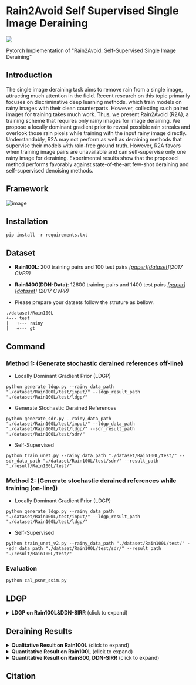 # Rain2Avoid Self Supervised Single Image Deraining
[![](https://img.shields.io/badge/arXiv-Paper-green)]()

Pytorch Implementation of "Rain2Avoid: Self-Supervised Single Image Deraining"

## Introduction
The single image deraining task aims to remove rain from
a single image, attracting much attention in the field. Recent research on this topic primarily focuses on discriminative deep learning methods, which train models on rainy images with their clean counterparts. However, collecting such paired images for training takes much work. Thus, we present Rain2Avoid (R2A), a training scheme that requires only rainy images for image deraining. We propose a locally dominant gradient prior to reveal possible rain streaks and overlook those rain pixels while training with the input rainy image directly. Understandably, R2A may not perform as well as deraining methods that supervise their models with rain-free ground truth. However, R2A favors when training image pairs are unavailable and can self-supervise only one rainy image for deraining. Experimental results show that the proposed method performs favorably against state-of-the-art few-shot deraining and self-supervised denoising methods.

## Framework

![image](https://github.com/ytpeng-aimlab/Rain2Avoid-Self-Supervised-Single-Image-Deraining/blob/master/img/framework.png)

## Installation
```
pip install -r requirements.txt
```

## Dataset
* **Rain100L**: 200 training pairs and 100 test pairs *[[paper](http://openaccess.thecvf.com/content_cvpr_2017/papers/Yang_Deep_Joint_Rain_CVPR_2017_paper.pdf)][[dataset](http://www.icst.pku.edu.cn/struct/Projects/joint_rain_removal.html)](2017 CVPR)*

* **Rain1400(DDN-Data)**: 12600 training pairs and 1400 test pairs *[[paper](http://openaccess.thecvf.com/content_cvpr_2017/papers/Fu_Removing_Rain_From_CVPR_2017_paper.pdf)][[dataset](https://xueyangfu.github.io/projects/cvpr2017.html)] (2017 CVPR)*

- Please prepare your datsets follow the struture as bellow.
```
./dataset/Rain100L
+--- test
|   +--- rainy
|   +--- gt
```

## Command
### Method 1: (Generate stochastic derained references off-line)
- Locally Dominant Gradient Prior (LDGP)
```
python generate_ldgp.py --rainy_data_path "./dataset/Rain100L/test/input/" --ldgp_result_path "./dataset/Rain100L/test/ldgp/"
```
- Generate Stochastic Derained References
```
python generate_sdr.py --rainy_data_path "./dataset/Rain100L/test/input/" --ldgp_data_path "./dataset/Rain100L/test/ldgp/" --sdr_result_path "./dataset/Rain100L/test/sdr/"
```
- Self-Supervised
```
python train_unet.py --rainy_data_path "./dataset/Rain100L/test/" --sdr_data_path "./dataset/Rain100L/test/sdr/" --result_path "./result/Rain100L/test/"
```
### Method 2: (Generate stochastic derained references while training (on-line))
- Locally Dominant Gradient Prior (LDGP)
```
python generate_ldgp.py --rainy_data_path "./dataset/Rain100L/test/input/" --ldgp_result_path "./dataset/Rain100L/test/ldgp/"
```
- Self-Supervised
```
python train_unet_v2.py --rainy_data_path "./dataset/Rain100L/test/" --sdr_data_path "./dataset/Rain100L/test/sdr/" --result_path "./result/Rain100L/test/"
```

### Evaluation
```
python cal_psnr_ssim.py
```

## LDGP

<details>
<summary><strong>LDGP on Rain100L&DDN-SIRR</strong> (click to expand) </summary>
<img src = "https://github.com/ytpeng-aimlab/Rain2Avoid-Self-Supervised-Single-Image-Deraining/blob/master/img/img2.png"> 
</details>


## Deraining Results
<details>
<summary><strong>Qualitative Result on Rain100L</strong> (click to expand) </summary>
<img src = "https://github.com/ytpeng-aimlab/Rain2Avoid-Self-Supervised-Single-Image-Deraining/blob/master/img/img1.png"> 
</details>

<details>
<summary><strong>Quantitative Result on Rain100L</strong> (click to expand) </summary>
<img src = "https://github.com/ytpeng-aimlab/Rain2Avoid-Self-Supervised-Single-Image-Deraining/blob/master/img/result_rain100L.png"> 
</details>

<details>
<summary><strong>Quantitative Result on Rain800, DDN-SIRR</strong> (click to expand) </summary>
<img src = "https://github.com/ytpeng-aimlab/Rain2Avoid-Self-Supervised-Single-Image-Deraining/blob/master/img/result_DDN.png"> 
</details>

## Citation
